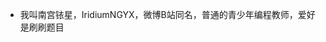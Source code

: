 - 我叫南宫铱星，IridiumNGYX，微博B站同名，普通的青少年编程教师，爱好是刷刷题目

<!---
iridiumNGYX/iridiumNGYX is a ✨ special ✨ repository because its `README.md` (this file) appears on your GitHub profile.
You can click the Preview link to take a look at your changes.
--->
